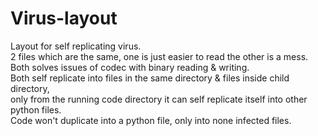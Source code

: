 # Virus-layout
Layout for self replicating virus.<br>
2 files which are the same, one is just easier to read the other is a mess.<br>
Both solves issues of codec with binary reading & writing.<br>
Both self replicate into files in the same directory & files inside child directory,<br>
only from the running code directory it can self replicate itself into other python files.<br>
Code won't duplicate into a python file, only into none infected files.<br>
